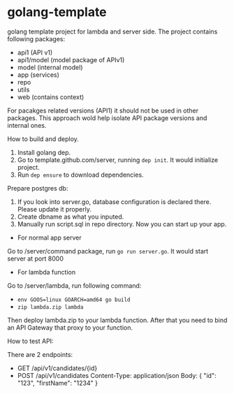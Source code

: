 # golang-template
golang template project for lambda and server side. The project contains following packages: 

- api1 (API v1)
- api1/model (model package of APIv1)
- model (internal model)
- app (services)
- repo
- utils
- web (contains context)

For pacakges related versions (API1) it should not be used in other packages. This approach wold help isolate API package versions 
and internal ones. 

How to build and deploy.
1. Install golang dep. 
2. Go to template.github.com/server, running ```dep init```. It would initialize project.
3. Run ```dep ensure``` to download dependencies. 

Prepare postgres db:
1. If you look into server.go, database configuration is declared there. Please update it properly. 
2. Create dbname as what you inputed. 
3. Manually run script.sql in repo directory. Now you can start up your app. 

- For normal app server

Go to /server/command package, run ```go run server.go```. It would start server at port 8000

- For lambda function

Go to /server/lambda, run following command:

- ```env GOOS=linux GOARCH=amd64 go build```
- ```zip lambda.zip lambda```

Then deploy lambda.zip to your lambda function. After that you need to bind an API Gateway that proxy to your function. 

How to test API:

There are 2 endpoints: 

- GET /api/v1/candidates/{id} 
- POST /api/v1/candidates 
Content-Type: application/json 
Body: 
{
	"id": "123",
	"firstName": "1234"
}

